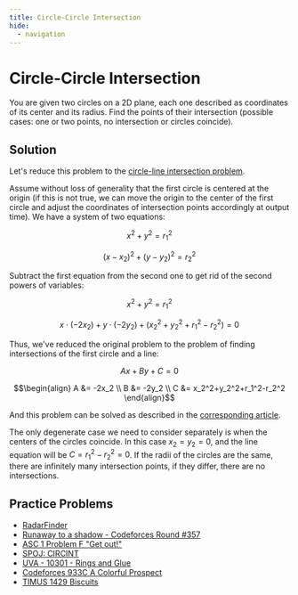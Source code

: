 ```yaml
---
title: Circle-Circle Intersection
hide:
  - navigation
---
```


# Circle-Circle Intersection

You are given two circles on a 2D plane, each one described as coordinates of its center and its radius. Find the points of their intersection (possible cases: one or two points, no intersection or circles coincide).

## Solution

Let's reduce this problem to the [circle-line intersection problem](circle-line-intersection.md).

Assume without loss of generality that the first circle is centered at the origin (if this is not true, we can move the origin to the center of the first circle and adjust the coordinates of intersection points accordingly at output time). We have a system of two equations:

$$x^2+y^2=r_1^2$$

$$(x - x_2)^2 + (y - y_2)^2 = r_2^2$$

Subtract the first equation from the second one to get rid of the second powers of variables:

$$x^2+y^2=r_1^2$$

$$x \cdot (-2x_2) + y \cdot (-2y_2) + (x_2^2+y_2^2+r_1^2-r_2^2) = 0$$

Thus, we've reduced the original problem to the problem of finding intersections of the first circle and a line:

$$Ax + By + C = 0$$

$$\begin{align}
A &= -2x_2 \\
B &= -2y_2 \\
C &= x_2^2+y_2^2+r_1^2-r_2^2
\end{align}$$

And this problem can be solved as described in the [corresponding article](circle-line-intersection.md).

The only degenerate case we need to consider separately is when the centers of the circles coincide. In this case $x_2=y_2=0$, and the line equation will be $C = r_1^2-r_2^2 = 0$. If the radii of the circles are the same, there are infinitely many intersection points, if they differ, there are no intersections.

## Practice Problems

- [RadarFinder](https://community.topcoder.com/stat?c=problem_statement&pm=7766)
- [Runaway to a shadow - Codeforces Round #357](http://codeforces.com/problemset/problem/681/E)
- [ASC 1 Problem F "Get out!"](http://codeforces.com/gym/100199/problem/F)
- [SPOJ: CIRCINT](http://www.spoj.com/problems/CIRCINT/)
- [UVA - 10301 - Rings and Glue](https://uva.onlinejudge.org/index.php?option=onlinejudge&page=show_problem&problem=1242)
- [Codeforces 933C A Colorful Prospect](https://codeforces.com/problemset/problem/933/C)
- [TIMUS 1429 Biscuits](https://acm.timus.ru/problem.aspx?space=1&num=1429)
